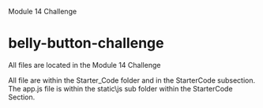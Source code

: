 Module 14 Challenge

# belly-button-challenge

All files are located in the Module 14 Challenge

All file are within the Starter_Code folder and in the StarterCode subsection. The app.js file is within the static\js sub folder within the StarterCode Section. 
